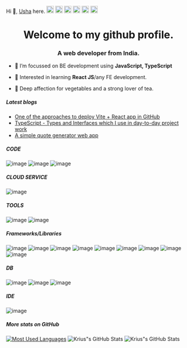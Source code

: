 Hi 👋, <a href="https://krius2023.github.io/portfolio-v1/" target="_blank" rel="noopener noreferrer">Usha</a> here.
<a href="https://github.com/Krius2023?tab=repositories" target="_blank" rel="noopener noreferrer"><img title="github" src="https://cdn.jsdelivr.net/npm/simple-icons@9.17.0/icons/github.svg" alt="twitter" heigth="20" width="20" /></a>
<a href="https://krius2023.hashnode.dev/" target="_blank" rel="noopener noreferrer"><img title="hashnode" src="https://cdn.jsdelivr.net/npm/simple-icons@9.17.0/icons/hashnode.svg" alt="hashnode" heigth="20" width="20"/></a>
<a href="https://www.leetcode.com/krius2023" target="_blank" rel="noopener noreferrer"><img title="leetcode" src="https://cdn.jsdelivr.net/npm/simple-icons@9.17.0/icons/leetcode.svg" alt="leetcode" heigth="20" width="20"/></a>
<a href="https://codepen.io/krius2023" target="_blank" rel="noopener noreferrer"><img title="codepen" src="https://cdn.jsdelivr.net/npm/simple-icons@9.17.0/icons/codepen.svg" alt="codepen" heigth="20" width="20"/></a>
<a href="https://exercism.org/profiles/Krius2023/solutions" target="_blank" rel="noopener noreferrer"><img title="exercism" src="https://cdn.jsdelivr.net/npm/simple-icons@9.17.0/icons/exercism.svg" alt="exercism" heigth="20" width="20"/></a>
<a href="https://twitter.com/krius2023" target="_blank" rel="noopener noreferrer"><img title="twitter" src="https://cdn.jsdelivr.net/npm/simple-icons@9.17.0/icons/twitter.svg" alt="twitter" heigth="20" width="20"/></a>

<h1 align="center">Welcome to my github profile.</h1>

<h3 align="center">A web developer from India.</h3>

- :pushpin: I’m focussed on BE development using **JavaScript, TypeScript**

- :pushpin: Interested in learning **React JS**/any FE development.
  
- :pushpin: Deep affection for vegetables and a strong lover of tea.

<!-- BLOG-POST-LIST:START -->
##### Latest blogs
- <a href="https://krius2023.hashnode.dev/deploy-vite-react-app-in-github" target="_blank" rel="noopener noreferrer">
  One of the approaches to deploy Vite + React app in GitHub
  </a>
  
- <a href="https://krius2023.hashnode.dev/typescript-types-and-interfaces-which-i-use-in-day-to-day-project-work" target="_blank" rel="noopener noreferrer">
  TypeScript - Types and Interfaces which I use in day-to-day project work
  </a>
  
- <a href="https://krius2023.hashnode.dev/quote-generator-using-vite-react-tailwind-css" target="_blank" rel="noopener noreferrer">
  A simple quote generator web app
  </a>
<!-- BLOG-POST-LIST:END -->

##### CODE
![image](https://img.shields.io/badge/JavaScript-323330?style=for-the-badge&logo=javascript&logoColor=F7DF1E)
![image](https://img.shields.io/badge/TypeScript-007ACC?style=for-the-badge&logo=typescript&logoColor=white)
![image](https://img.shields.io/badge/HTML5-E34F26?style=for-the-badge&logo=html5&logoColor=white)

##### CLOUD SERVICE
![image](https://img.shields.io/badge/Amazon_AWS-FF9900?style=for-the-badge&logo=amazonaws&logoColor=white)

##### TOOLS
![image](https://img.shields.io/badge/GitHub-100000?style=for-the-badge&logo=github&logoColor=white)
![image](https://img.shields.io/badge/Postman-FF6C37?style=for-the-badge&logo=Postman&logoColor=white)

##### Frameworks/Libraries
![image](https://img.shields.io/badge/Tailwind_CSS-38B2AC?style=for-the-badge&logo=tailwind-css&logoColor=white)
![image](https://img.shields.io/badge/Node%20js-339933?style=for-the-badge&logo=nodedotjs&logoColor=white)
![image](https://img.shields.io/badge/React-20232A?style=for-the-badge&logo=react&logoColor=61DAFB)
![image](https://img.shields.io/badge/Express%20js-000000?style=for-the-badge&logo=express&logoColor=white)
![image](https://img.shields.io/badge/fastify-202020?style=for-the-badge&logo=fastify&logoColor=white)
![image](https://img.shields.io/badge/Bootstrap-563D7C?style=for-the-badge&logo=bootstrap&logoColor=white)
![image](https://img.shields.io/badge/axios-671ddf?&style=for-the-badge&logo=axios&logoColor=white)
![image](https://img.shields.io/badge/Mocha-8D6748?style=for-the-badge&logo=Mocha&logoColor=white)
![image](https://img.shields.io/badge/chai-A30701?style=for-the-badge&logo=chai&logoColor=white)

##### DB
![image](https://img.shields.io/badge/MongoDB-4EA94B?style=for-the-badge&logo=mongodb&logoColor=white)
![image](https://img.shields.io/badge/Amazon%20DynamoDB-4053D6?style=for-the-badge&logo=Amazon%20DynamoDB&logoColor=white)
![image](https://img.shields.io/badge/Elastic_Search-005571?style=for-the-badge&logo=elasticsearch&logoColor=white)

##### IDE
![image](https://img.shields.io/badge/VSCode-0078D4?style=for-the-badge&logo=visual%20studio%20code&logoColor=white)

<!-- Github Profile Status -->
##### More stats on GitHub
[![Most Used Languages](https://github-readme-stats.vercel.app/api/top-langs/?username=krius2023&theme=dark&bg_color=121212)](https://github.com/krius2023/github-readme-stats)
![Krius"s GitHub Stats](https://github-readme-stats.vercel.app/api?username=krius2023&show_icons=true&theme=dark&bg_color=121212&icon_color=F78C6C)
![Krius"s GitHub Stats](https://github-readme-streak-stats.herokuapp.com/?user=krius2023)

